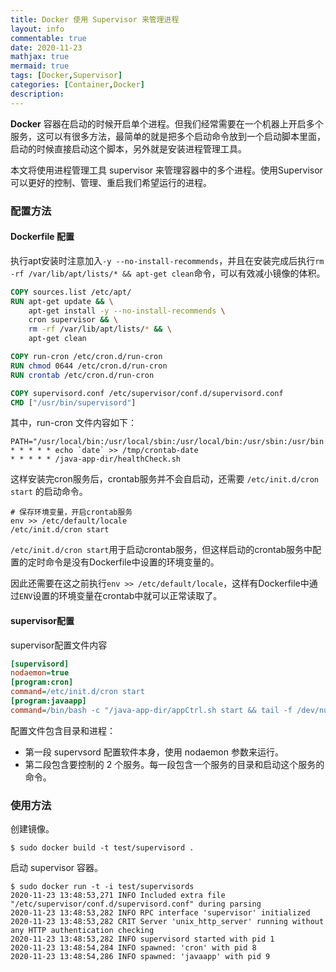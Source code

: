 ```yaml
---
title: Docker 使用 Supervisor 来管理进程
layout: info
commentable: true
date: 2020-11-23
mathjax: true
mermaid: true
tags: [Docker,Supervisor]
categories: [Container,Docker]
description: 
---
```


**Docker** 容器在启动的时候开启单个进程。但我们经常需要在一个机器上开启多个服务，这可以有很多方法，最简单的就是把多个启动命令放到一个启动脚本里面，启动的时候直接启动这个脚本，另外就是安装进程管理工具。

本文将使用进程管理工具 supervisor 来管理容器中的多个进程。使用Supervisor可以更好的控制、管理、重启我们希望运行的进程。

<!--more-->

### 配置方法

#### Dockerfile 配置

执行apt安装时注意加入`-y --no-install-recommends`，并且在安装完成后执行`rm -rf /var/lib/apt/lists/* && apt-get clean`命令，可以有效减小镜像的体积。

```dockerfile
COPY sources.list /etc/apt/
RUN apt-get update && \
    apt-get install -y --no-install-recommends \
    cron supervisor && \
    rm -rf /var/lib/apt/lists/* && \
    apt-get clean

COPY run-cron /etc/cron.d/run-cron
RUN chmod 0644 /etc/cron.d/run-cron
RUN crontab /etc/cron.d/run-cron

COPY supervisord.conf /etc/supervisor/conf.d/supervisord.conf
CMD ["/usr/bin/supervisord"]
```

其中，run-cron 文件内容如下：

```
PATH="/usr/local/bin:/usr/local/sbin:/usr/local/bin:/usr/sbin:/usr/bin:/sbin:/bin"
* * * * * echo `date` >> /tmp/crontab-date
* * * * * /java-app-dir/healthCheck.sh

```

这样安装完cron服务后，crontab服务并不会自启动，还需要 `/etc/init.d/cron start` 的启动命令。

```
# 保存环境变量，开启crontab服务
env >> /etc/default/locale
/etc/init.d/cron start
```

`/etc/init.d/cron start`用于启动crontab服务，但这样启动的crontab服务中配置的定时命令是没有Dockerfile中设置的环境变量的。

因此还需要在这之前执行`env >> /etc/default/locale`，这样有Dockerfile中通过`ENV`设置的环境变量在crontab中就可以正常读取了。

#### supervisor配置

supervisor配置文件内容

```ini
[supervisord]
nodaemon=true
[program:cron]
command=/etc/init.d/cron start
[program:javaapp]
command=/bin/bash -c "/java-app-dir/appCtrl.sh start && tail -f /dev/null"
```

配置文件包含目录和进程：

- 第一段 supervsord 配置软件本身，使用 nodaemon 参数来运行。
- 第二段包含要控制的 2 个服务。每一段包含一个服务的目录和启动这个服务的命令。

### 使用方法

创建镜像。

```shell
$ sudo docker build -t test/supervisord .
```

启动 supervisor 容器。

```shell
$ sudo docker run -t -i test/supervisords
2020-11-23 13:48:53,271 INFO Included extra file "/etc/supervisor/conf.d/supervisord.conf" during parsing
2020-11-23 13:48:53,282 INFO RPC interface 'supervisor' initialized
2020-11-23 13:48:53,282 CRIT Server 'unix_http_server' running without any HTTP authentication checking
2020-11-23 13:48:53,282 INFO supervisord started with pid 1
2020-11-23 13:48:54,284 INFO spawned: 'cron' with pid 8
2020-11-23 13:48:54,286 INFO spawned: 'javaapp' with pid 9
```

